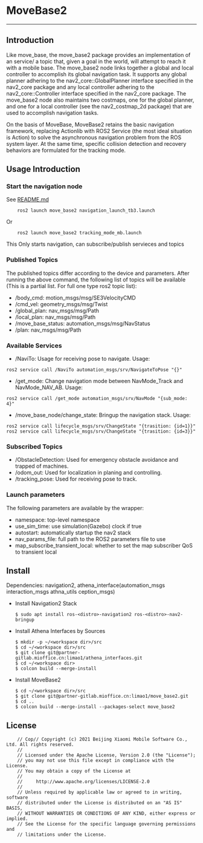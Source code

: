 # MoveBase2
---------

## Introduction
Like move_base, the move_base2 package provides an implementation of an service/ a topic that, given a goal in the world, will attempt to reach it with a mobile base. The move_base2 node links together a global and local controller to accomplish its global navigation task. It supports any global planner adhering to the nav2_core::GlobalPlanner interface specified in the nav2_core package and any local controller adhering to the nav2_core::Controller interface specified in the nav2_core package. The move_base2 node also maintains two costmaps, one for the global planner, and one for a local controller (see the nav2_costmap_2d package) that are used to accomplish navigation tasks.

On the basis of MoveBase, MoveBase2 retains the basic navigation framework, replacing Actionlib with ROS2 Service (the most ideal situation is Action) to solve the asynchronous navigation problem from the ROS system layer. At the same time, specific collision detection and recovery behaviors are formulated for the tracking mode.

## Usage Introduction

### Start the navigation node
See [README.md](https://partner-gitlab.mioffice.cn/limao1/move_base2/-/blob/master/README.md)

```
    ros2 launch move_base2 navigation_launch_tb3.launch
```
Or

```
    ros2 launch move_base2 tracking_mode_mb.launch
```

This Only starts navigation, can subscribe/publish servieces and topics

### Published Topics
The published topics differ according to the device and parameters. After running the above command, the following list of topics will be available (This is a partial list. For full one type ros2 topic list):

- /body_cmd: motion_msgs/msg/SE3VelocityCMD
- /cmd_vel: geometry_msgs/msg/Twist
- /global_plan: nav_msgs/msg/Path
- /local_plan: nav_msgs/msg/Path
- /move_base_status: automation_msgs/msg/NavStatus
- /plan: nav_msgs/msg/Path

### Available Services
- /NaviTo: Usage for receiving pose to navigate. Usage:
```
ros2 service call /NaviTo automation_msgs/srv/NavigateToPose "{}"
```
- /get_mode: Change navigation mode between NavMode_Track and NavMode_NAV_AB. Usage:
```
ros2 service call /get_mode automation_msgs/srv/NavMode "{sub_mode: 4}"
```
- /move_base_node/change_state: Bringup the navigation stack. Usage:
```
ros2 service call lifecycle_msgs/srv/ChangeState "{trasition: {id=1}}"
ros2 service call lifecycle_msgs/srv/ChangeState "{trasition: {id=3}}"
```

### Subscribed Topics
- /ObstacleDetection: Used for emergency obstacle avoidance and trapped of machines.
- /odom_out: Used for localization in planing and controlling.
- /tracking_pose: Used for receiving pose to track.

### Launch parameters
The following parameters are available by the wrapper:
- namespace:  top-level namespace
- use_sim_time:   use simulation(Gazebo) clock if true
- autostart:  automatically startup the nav2 stack
- nav_params_file:    full path to the ROS2 parameters file to use
- map_subscribe_transient_local:  whether to set the map subscriber QoS to transient local

## Install
Dependencies:
    navigation2, athena_interface(automation_msgs interaction_msgs athna_utils ception_msgs)

* Install Navigation2 Stack
    ```
    $ sudo apt install ros-<distro>-navigation2 ros-<distro>-nav2-bringup
    ```

* Install Athena Interfaces by Sources
    ```
    $ mkdir -p ~/<workspace dir>/src
    $ cd ~/<workspace dir>/src
    $ git clone git@partner-gitlab.mioffice.cn:limao1/athena_interfaces.git
    $ cd ~/<workspace dir>
    $ colcon build --merge-install
    ```

* Install MoveBase2
    ```
    $ cd ~/<workspace dir>/src
    $ git clone git@partner-gitlab.mioffice.cn:limao1/move_base2.git
    $ cd ..
    $ colcon build --merge-install --packages-select move_base2
    ```

## License
```
    // Cop// Copyright (c) 2021 Beijing Xiaomi Mobile Software Co., Ltd. All rights reserved.
    //
    // Licensed under the Apache License, Version 2.0 (the "License");
    // you may not use this file except in compliance with the License.
    // You may obtain a copy of the License at
    //
    //     http://www.apache.org/licenses/LICENSE-2.0
    //
    // Unless required by applicable law or agreed to in writing, software
    // distributed under the License is distributed on an "AS IS" BASIS,
    // WITHOUT WARRANTIES OR CONDITIONS OF ANY KIND, either express or implied.
    // See the License for the specific language governing permissions and
    // limitations under the License.
```
